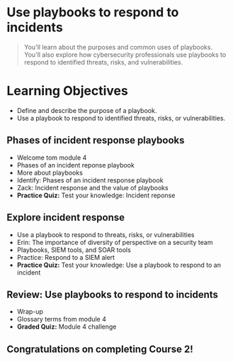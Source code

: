 # Use playbooks to respond to incidents
> You'll learn about the purposes and common uses of playbooks. You'll also explore how cybersecurity professionals use playbooks to respond to identified threats, risks, and vulnerabilities.
# Learning Objectives
- Define and describe the purpose of a playbook.
- Use a playbook to respond to identified threats, risks, or vulnerabilities.
## Phases of incident response playbooks
- Welcome tom module 4
- Phases of an incident reponse playbook
- More about playbooks
- Identify: Phases of an incident response playbook
- Zack: Incident response and the value of playbooks
- **Practice Quiz:** Test your knowledge: Incident reponse
## Explore incident response
- Use a playbook to respond to threats, risks, or vulnerabilities
- Erin: The importance of diversity of perspective on a security team
- Playbooks, SIEM tools, and SOAR tools
- Practice: Respond to a SIEM alert
- **Practice Quiz:** Test your knowledge: Use a playbook to respond to an incident
## Review: Use playbooks to respond to incidents
- Wrap-up
- Glossary terms from module 4
- **Graded Quiz:** Module 4 challenge
## Congratulations on completing Course 2!

